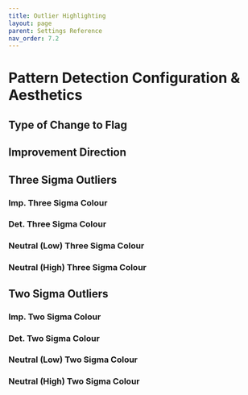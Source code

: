 ```yaml
---
title: Outlier Highlighting
layout: page
parent: Settings Reference
nav_order: 7.2
---
```


# Pattern Detection Configuration & Aesthetics

## Type of Change to Flag

## Improvement Direction

## Three Sigma Outliers

### Imp. Three Sigma Colour

### Det. Three Sigma Colour

### Neutral (Low) Three Sigma Colour

### Neutral (High) Three Sigma Colour

## Two Sigma Outliers

### Imp. Two Sigma Colour

### Det. Two Sigma Colour

### Neutral (Low) Two Sigma Colour

### Neutral (High) Two Sigma Colour
